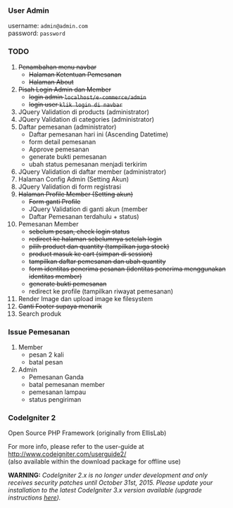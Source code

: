 ### User Admin
username: `admin@admin.com`     
password: `password`

### TODO
1. ~~Penambahan menu navbar~~
	* ~~Halaman Ketentuan Pemesanan~~
	* ~~Halaman About~~
2. ~~Pisah Login Admin dan Member~~
    * ~~login admin `localhost/e-commerce/admin`~~
    * ~~login user `klik login di navbar`~~
3. JQuery Validation di products (administrator)
4. JQuery Validation di categories (administrator)
5. Daftar pemesanan (administrator)
	* Daftar pemesanan hari ini (Ascending Datetime)
	* form detail pemesanan
	* Approve pemesanan
	* generate bukti pemesanan
	* ubah status pemesanan menjadi terkirim
6. JQuery Validation di daftar member (administrator)
7. Halaman Config Admin (Setting Akun)
8. JQuery Validation di form registrasi
9. ~~Halaman Profile Member (Setting akun)~~
	* ~~Form ganti Profile~~
	* JQuery Validation di ganti akun (member
	* Daftar Pemesanan terdahulu + status)
10. Pemesanan Member
	* ~~sebelum pesan, check login status~~
	* ~~redirect ke halaman sebelumnya setelah login~~
	* ~~pilih product dan quantity (tampilkan juga stock)~~
	* ~~product masuk ke cart (simpan di session)~~
	* ~~tampilkan daftar pemesanan dan ubah quantity~~
	* ~~form identitas penerima pesanan (identitas penerima menggunakan identitas member)~~
	* ~~generate bukti pemesanan~~
	* redirect ke profile (tampilkan riwayat pemesanan)
11. Render Image dan upload image ke filesystem
12. ~~Ganti Footer supaya menarik~~
13. Search produk

### Issue Pemesanan
1. Member
	* pesan 2 kali
	* batal pesan
2. Admin
	* Pemesanan Ganda
	* batal pemesanan member
	* pemesanan lampau
	* status pengiriman

### CodeIgniter 2
Open Source PHP Framework (originally from EllisLab)

For more info, please refer to the user-guide at http://www.codeigniter.com/userguide2/  
(also available within the download package for offline use)

**WARNING:** *CodeIgniter 2.x is no longer under development and only receives security patches until October 31st, 2015.
Please update your installation to the latest CodeIgniter 3.x version available
(upgrade instructions [here](http://www.codeigniter.com/userguide3/installation/upgrade_300.html)).*
